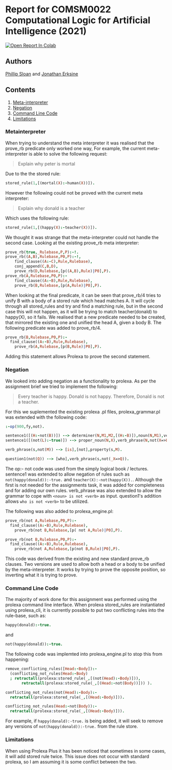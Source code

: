 # Report for COMSM0022 Computational Logic for Artificial Intelligence (2021)

[![Open Report In Colab](https://colab.research.google.com/assets/colab-badge.svg)](https://colab.research.google.com/github/phillipSloan/ComputationalLogic/blob/prolexa-plus/Report%20Notebook.ipynb)
## Authors
[Phillip Sloan](https://github.com/phillipSloan) and [Jonathan Erksine](https://github.com/jmerskine1)

## Contents
1. [Meta-interpreter](#metainterpreter)
2. [Negation](#negation)
3. [Command Line Code](#command-line-code)
4. [Limitations](#limitations)

### Metainterpreter
When trying to understand the meta interpreter it was realised that the prove_rb predicate only worked one way, For example, the current meta-interpreter is able to solve the following request:
>Explain why peter is mortal

Due to the the stored rule: 
```prolog
stored_rule(1,[(mortal(X):-human(X))]).
```

However the following could not be proved with the current meta interpreter:
>Explain why donald is a teacher

Which uses the following rule:
```prolog
stored_rule(1,[(happy(X):-teacher(X))]).
```
We thought it was strange that the meta-interpreter could not handle the second case. Looking at the existing prove_rb meta interpreter:

```prolog
prove_rb(true,_Rulebase,P,P):-!.
prove_rb((A,B),Rulebase,P0,P):-!,
	find_clause((A:-C),Rule,Rulebase),
	conj_append(C,B,D),
    prove_rb(D,Rulebase,[p((A,B),Rule)|P0],P).
prove_rb(A,Rulebase,P0,P):-
    find_clause((A:-B),Rule,Rulebase),
	prove_rb(B,Rulebase,[p(A,Rule)|P0],P).
```

When looking at the final predicate, it can be seen that prove_rb/4 tries to unify B with a body of a stored rule which head matches A. It will cycle through all stored_rules and try and find a matching rule, but in the second case this will not happen, as it will be trying to match teacher(donald) to happy(X), so it fails. We realised that a new predicate needed to be created, that mirrored the existing one and unified the head A, given a body B. The following predicate was added to prove_rb/4.

```prolog
prove_rb(B,Rulebase,P0,P):-
  find_clause((A:-B),Rule,Rulebase),
	prove_rb(A,Rulebase,[p(B,Rule)|P0],P).
```
Adding this statement allows Prolexa to prove the second statement.

### Negation
We looked into adding negation as a functionality to prolexa. As per the assignment brief we tried to implement the following:

>Every teacher is happy. Donald is not happy. Therefore, Donald is not a teacher.

For this we suplemented the existing prolexa .pl files, prolexa_grammar.pl was extended with the following code:

```prolog
:-op(900,fy,not).

sentence1([(H:-not(B))]) --> determiner(N,M1,M2,[(H:-B)]),noun(N,M1),verb_phrase(N,not(M2)).
sentence1([(not(L):-true)]) --> proper_noun(N,X),verb_phrase(N,not(X=>L)).

verb_phrase(s,not(M)) --> [is],[not],property(s,M).

question1(not(Q)) --> [who],verb_phrase(s,not(_X=>Q)).
```
The op:- not code was used from the simply logical book / lectures. sentence1 was extended to allow negation of rules such as `not(happy(donald)):-true.` and `teacher(X):-not(happy(X)).`. Although the first is not needed for the assignments task, it was added for completeness and for adding our own rules. verb_phrase was also extended to allow the grammar to cope with `<noun> is not <verb>` as input. question1's addition allows `who is not <verb>` to be utilized.

The following was also added to prolexa_engine.pl:

```prolog
prove_rb(not A,Rulebase,P0,P):-
  find_clause((A:-B),Rule,Rulebase),
	prove_rb(not B,Rulebase,[p( not A,Rule)|P0],P).

prove_rb(not B,Rulebase,P0,P):-
  find_clause((A:-B),Rule,Rulebase),
	prove_rb(not A,Rulebase,[p(not B,Rule)|P0],P).
```
This code was derived from the existing and new standard prove_rb clauses. Two versions are used to allow both a head or a body to be unified by the meta-interpreter. It works by trying to prove the opposite position, so inverting what it is trying to prove.


### Command Line Code
The majority of work done for this assignment was performed using the prolexa command line interface. When prolexa stored_rules are instantiated using prolexa_cli, it is currently possible to put two conflicting rules into the rule-base, such as:
  ```prolog
  happy(donald):-true.
  ```
  and
   ```prolog
  not(happy(donald)):-true.
  ```
The following code was implemted into prolexa_engine.pl to stop this from happening:
  
  ```prolog
  remove_conflicting_rules([Head:-Body]):-
	(conflicting_not_rules(Head:-Body)
	; retractall(prolexa:stored_rule(_,[(not(Head):-Body)])),
	     retractall(prolexa:stored_rule(_,[(Head:-not(Body))])) ).

conflicting_not_rules(not(Head):-Body):-
	retractall(prolexa:stored_rule(_,[(Head:-Body)])).

conflicting_not_rules(Head:-not(Body)):-
	retractall(prolexa:stored_rule(_,[(Head:-Body)])).
  ```
  
For example, if `happy(donald):-true.` is being added, it will seek to remove any versions of `not(happy(donald)):-true.` from the rule store.

### Limitations
When using Prolexa Plus it has been noticed that sometimes in some cases, it will add stored rule twice. This issue does not occur with standard prolexa, so I am assuming it is some conflict between the two.
